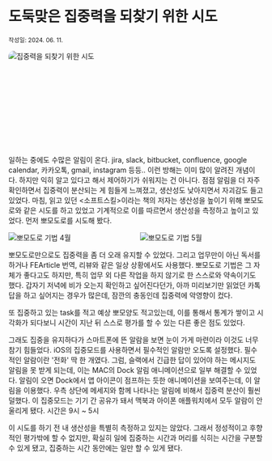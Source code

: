 # 도둑맞은 집중력을 되찾기 위한 시도

<small>작성일: 2024. 06. 11.</small>

![집중력을 되찾기 위한 시도](https://imgur.com/xfIS6Ho.png)

<br />

일하는 중에도 수많은 알림이 온다. jira, slack, bitbucket, confluence, google calendar, 카카오톡, gmail, instagram 등등.. 이런 방해는 이미 많이 알려진 개념이다. 하지만 익히 알고 있다고 해서 제어하기가 쉬워지는 건 아니다. 점점 알림을 더 자주 확인하면서 집중력이 분산되는 게 힘들게 느껴졌고, 생산성도 낮아지면서 자괴감도 들고 있었다. 마침, 읽고 있던 <소프트스킬>이라는 책의 저자는 생산성을 높이기 위해 뽀모도로와 같은 시도를 하고 있었고 기계적으로 이를 따르면서 생산성을 측정하고 높이고 있었다. 먼저 뽀모도로를 시도해 봤다.

<div class="lg:grid-2">
<img src="https://imgur.com/aYf2wtr.png" alt="뽀모도로 기법 4월" />
<img src="https://imgur.com/nJf1ET3.png" alt="뽀모도로 기법 5월" />
</div>

뽀모도로만으로도 집중력을 좀 더 오래 유지할 수 있었다. 그리고 업무만이 아닌 독서를 하거나 FEArticle 번역, 리뷰와 같은 일상 상황에서도 사용했다. 뽀모도로 기법은 그 자체가 좋다고도 하지만, 특히 업무 외 다른 작업을 하지 않기로 한 스스로와 약속이기도 했다. 갑자기 저녁에 비가 오는지 확인하고 싶어진다던가, 아까 미리보기만 읽었던 카톡 답을 하고 싶어지는 경우가 많은데, 잠깐의 충동인데 집중력에 악영향이 컸다.

또 집중하고 있는 task를 적고 예상 뽀모양도 적고있는데, 이를 통해서 통계가 쌓이고 시각화가 되다보니 시간이 지난 뒤 스스로 평가를 할 수 있는 다른 좋은 점도 있었다.

그래도 집중을 유지하다가 스마트폰에 뜬 알람을 보면 눈이 가게 마련이라 이것도 너무 참기 힘들었다. iOS의 집중모드를 사용하면서 필수적인 알람만 오도록 설정했다. 필수적인 알람이란 '전화' 딱 한 개였다. 그럼, 슬랙에서 긴급한 답이 있어야 하는 메시지도 알림을 못 받게 되는데, 이는 MAC의 Dock 알림 애니메이션으로 일부 해결할 수 있었다. 알림이 오면 Dock에서 앱 아이콘이 점프하는 듯한 애니메이션을 보여주는데, 이 알림을 이용했다. 우측 상단에 메세지와 함께 나타나는 알림에 비해서 집중력 분산이 훨씬 덜했다. 이 집중모드는 기기 간 공유가 돼서 맥북과 아이폰 애플워치에서 모두 알람이 안 울리게 됐다. 시간은 9시 ~ 5시

이 시도를 하기 전 내 생산성을 특별히 측정하고 있지는 않았다. 그래서 정성적이고 후향적인 평가밖에 할 수 없지만, 확실히 일에 집중하는 시간과 머리를 식히는 시간을 구분할 수 있게 됐고, 집중하는 시간 동안에는 일만 할 수 있게 됐다.

<style scoped lang="scss">
img[alt="집중력을 되찾기 위한 시도"] {
  border-radius: 10px;
  aspect-ratio: 16/5;
  min-height: 160px;
  margin: 0 auto;
  object-fit: cover;
}

.lg\:grid-2 {
  display: grid;
  grid-template-columns: repeat(2, 1fr);
  gap: 1rem;
}
</style>